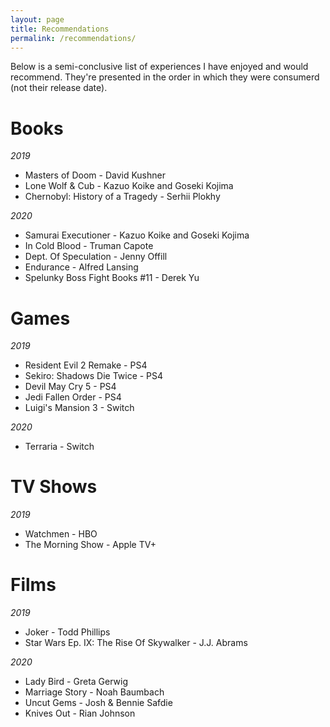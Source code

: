 ```yaml
---
layout: page
title: Recommendations
permalink: /recommendations/
---
```


Below is a semi-conclusive list of experiences I have enjoyed and would recommend. They're presented in the order in which they were consumerd (not their release date).

# Books
*2019*
* Masters of Doom - David Kushner
* Lone Wolf & Cub - Kazuo Koike and Goseki Kojima
* Chernobyl: History of a Tragedy - Serhii Plokhy

*2020*
* Samurai Executioner - Kazuo Koike and Goseki Kojima
* In Cold Blood - Truman Capote
* Dept. Of Speculation - Jenny Offill
* Endurance - Alfred Lansing
* Spelunky Boss Fight Books #11 - Derek Yu

# Games
*2019*
* Resident Evil 2 Remake - PS4
* Sekiro: Shadows Die Twice - PS4
* Devil May Cry 5 - PS4
* Jedi Fallen Order - PS4
* Luigi's Mansion 3 - Switch

*2020*
* Terraria - Switch

# TV Shows
*2019*
* Watchmen - HBO
* The Morning Show - Apple TV+

# Films
*2019*
* Joker - Todd Phillips
* Star Wars Ep. IX: The Rise Of Skywalker - J.J. Abrams

*2020*
* Lady Bird - Greta Gerwig
* Marriage Story - Noah Baumbach
* Uncut Gems - Josh & Bennie Safdie
* Knives Out - Rian Johnson